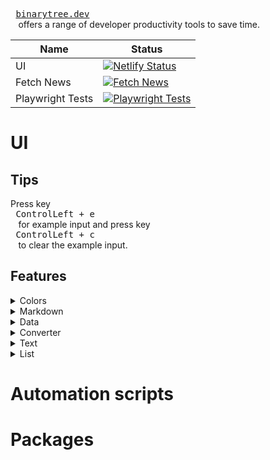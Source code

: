 <kbd> <br> [binarytree.dev](https://binarytree.dev) <br> </kbd> offers a range of developer productivity tools to save time.

| Name | Status |
| ------- | ------ |
| UI | [![Netlify Status](https://api.netlify.com/api/v1/badges/304f7283-52f9-4f01-918a-9d35c3257fb0/deploy-status)](https://app.netlify.com/sites/binarytree-dev/deploys) |
| Fetch News | [![Fetch News](https://github.com/lifeparticle/binarytree/actions/workflows/news.yml/badge.svg)](https://github.com/lifeparticle/binarytree/actions/workflows/news.yml) |
| Playwright Tests | [![Playwright Tests](https://github.com/lifeparticle/binarytree/actions/workflows/playwright.yml/badge.svg)](https://github.com/lifeparticle/binarytree/actions/workflows/playwright.yml) |

# UI

## Tips

Press key <kbd> <br> ControlLeft + e <br> </kbd> for example input and press key <kbd> <br> ControlLeft + c <br> </kbd> to clear the example input.

## Features

<details>
  <summary>Colors</summary>

-  <kbd>[Color Picker](https://binarytree.dev/cp)</kbd>

</details>

<details>
  <summary>Markdown</summary>

-  <kbd>[Markdown Editor](https://binarytree.dev/me)</kbd>
-  <kbd>[Table Of Content](https://binarytree.dev/toc)</kbd>
-  <kbd>[Markdown Table Generator](https://binarytree.dev/md_table_generator)</kbd>

</details>


<details>
  <summary>Data</summary>

-  <kbd>[Data Generator](https://binarytree.dev/data_gen)</kbd>
-  <kbd>[Image Generator From Colors](https://binarytree.dev/igfc)</kbd>
-  <kbd>[Sorting](https://binarytree.dev/sorting)</kbd>

</details>

<details>
  <summary>Converter</summary>

-  <kbd>[Base64](https://binarytree.dev/base_64)</kbd>
-  <kbd>[Pixel Converter](https://binarytree.dev/pixel_converter)</kbd>

</details>

<details>
  <summary>Text</summary>

-  <kbd>[Text Editor](https://binarytree.dev/te)</kbd>

</details>
<details>
  <summary>List</summary>

-  <kbd>[Icons](https://binarytree.dev/icons)</kbd>

</details>



# Automation scripts

# Packages
